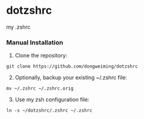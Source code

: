 # dotzshrc

my .zshrc

### Manual Installation

1. Clone the repository:

```
git clone https://github.com/dongweiming/dotzshrc
```

2. Optionally, backup your existing ~/.zshrc file:

```
mv ~/.zshrc ~/.zshrc.orig
```

3. Use my zsh configuration file:

```
ln -s ~/dotzshrc/.zshrc ~/.zshrc
```

